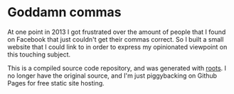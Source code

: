 Goddamn commas
===

At one point in 2013 I got frustrated over the amount of people that I found on Facebook that just couldn't get their commas correct. So I built a small website that I could link to in order to express my opinionated viewpoint on this touching subject.

This is a compiled source code repository, and was generated with [roots](http://roots.cx/). I no longer have the original source, and I'm just piggybacking on Github Pages for free static site hosting.
